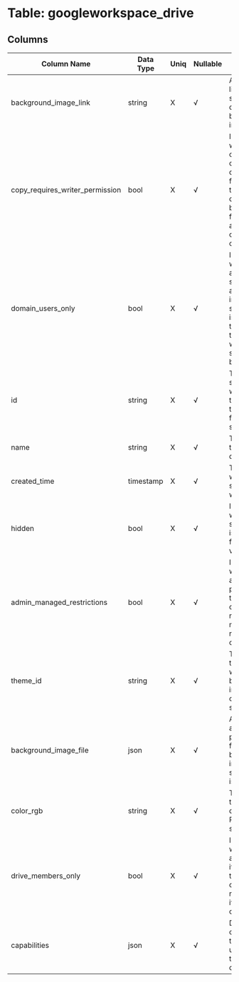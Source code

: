 # Table: googleworkspace_drive

## Columns 

|  Column Name   |  Data Type  | Uniq | Nullable | Description | 
|  ----  | ----  | ----  | ----  | ---- | 
| background_image_link | string | X | √ | A short-lived link to this shared drive's background image. | 
| copy_requires_writer_permission | bool | X | √ | Indicates whether the options to copy, print, or download files inside this shared drive, should be disabled for readers and commenters, or not. | 
| domain_users_only | bool | X | √ | Indicates whether access to this shared drive and items inside this shared drive is restricted to users of the domain to which this shared drive belongs. | 
| id | string | X | √ | The ID of this shared drive which is also the ID of the top level folder of this shared drive. | 
| name | string | X | √ | The name of this shared drive. | 
| created_time | timestamp | X | √ | The time at which the shared drive was created. | 
| hidden | bool | X | √ | Indicates whether the shared drive is hidden from default view, or not. | 
| admin_managed_restrictions | bool | X | √ | Indicates whether administrative privileges on this shared drive are required to modify restrictions, or not. | 
| theme_id | string | X | √ | The ID of the theme from which the background image and color will be set. | 
| background_image_file | json | X | √ | An image file and cropping parameters from which a background image for this shared drive is set. | 
| color_rgb | string | X | √ | The color of this shared drive as an RGB hex string. | 
| drive_members_only | bool | X | √ | Indicates whether access to items inside this shared drive is restricted to its members, or not. | 
| capabilities | json | X | √ | Describes the capabilities the current user has on this shared drive. | 


